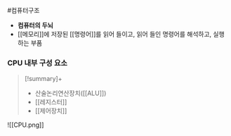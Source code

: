 #컴퓨터구조 

+ **컴퓨터의 두뇌**
+ [[메모리]]에 저장된 [[명령어]]를 읽어 들이고, 읽어 들인 명령어를 해석하고, 실행하는 부품

### CPU 내부 구성 요소

> [!summary]+ 
> + 산술논리연산장치([[ALU]])
> + [[레지스터]]
> + [[제어장치]]

![[CPU.png]]